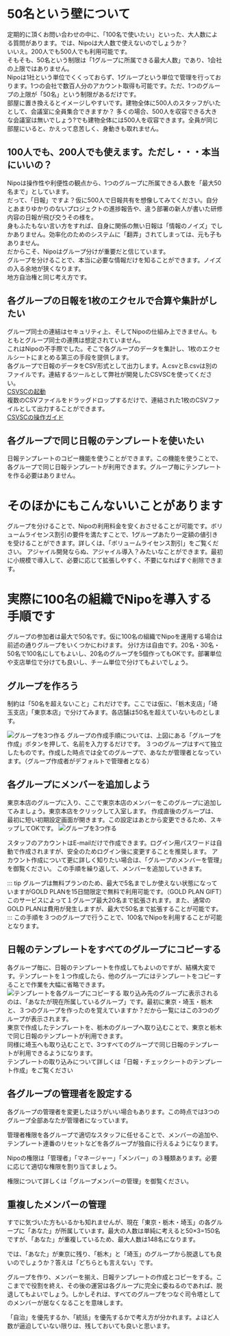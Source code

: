 # 50名という壁について

定期的に頂くお問い合わせの中に、「100名で使いたい」といった、大人数による質問があります。では、Nipoは大人数で使えないのでしょうか？  
いいえ。200人でも500人でも利用可能です。  
そもそも、50名という制限は「1グループに所属できる最大人数」であり、1会社の上限ではありません。  
Nipoは1社という単位でくくっておらず、1グループという単位で管理を行っております。1つの会社で数百人分のアカウント取得も可能です。ただ、1つのグループの上限が「50名」という制限があるだけです。  
部屋に置き換えるとイメージしやすいです。建物全体に500人のスタッフがいたとして、会議室に全員集合できますか？
多くの場合、500人を収容できる大きな会議室は無いでしょう?でも建物全体には500人を収容できます。全員が同じ部屋にいると、かえって息苦しく、身動きも取れません。  

## 100人でも、200人でも使えます。ただし・・・本当にいいの？
Nipoは操作性や利便性の観点から、1つのグループに所属できる人数を「最大50名まで」としています。  
だって、「日報」ですよ？仮に500人で日報共有を想像してみてください。自分とあまりゆかりのないプロジェクトの進捗報告や、違う部署の新人が書いた研修内容の日報が飛び交うその様を。  
身もふたもない言い方をすれば、自身に関係の無い日報は「情報のノイズ」でしかありません。効率化のためのシステムに「翻弄」されてしまっては、元も子もありません。  
だからこそ、Nipoはグループ分けが重要だと信じています。  
グループを分けることで、本当に必要な情報だけを知ることができます。ノイズの入る余地が狭くなります。  
地方自治権と同じ考え方です。  

## 各グループの日報を1枚のエクセルで合算や集計がしたい
グループ同士の連結はセキュリティ上、そしてNipoの仕組み上できません。もともとグループ同士の連携は想定されていません。  
これはNipoの不手際でした。そこで各グループのデータを集計し、1枚のエクセルシートにまとめる第三の手段を提供します。  
各グループで日報のデータをCSV形式として出力します。A.csvとB.csvは別のファイルです。連結するツールとして弊社が開発したCSVSCを使ってください。  
[CSVSCの起動](https://code.sndbox.jp/csvsc/#/)  
複数のCSVファイルをドラッグドロップするだけで、連結された1枚のCSVファイルとして出力することができます。  
[CSVSCの操作ガイド](https://nipo.sndbox.jp/tools/csvsc)  

## 各グループで同じ日報のテンプレートを使いたい
日報テンプレートのコピー機能を使うことができます。この機能を使うことで、各グループで同じ日報テンプレートが利用できます。グループ毎にテンプレートを作る必要はありません。

# そのほかにもこんないいことがあります
グループを分けることで、Nipoの利用料金を安くおさせることが可能です。ボリュームライセンス割引の要件を満たすことで、1グループあたり一定額の値引きを受けることができます。詳しくは、「ボリュームライセンス割引」をご覧ください。
アジャイル開発ならぬ、アジャイル導入？みたいなことができます。最初に小規模で導入して、必要に応じて拡張しやすく、不要になればすぐ削除できます。

# 実際に100名の組織でNipoを導入する手順です
グループの参加者は最大で50名です。仮に100名の組織でNipoを運用する場合は前述の通りグループをいくつかにわけます。
分け方は自由です。20名・30名・50名で100名にしてもよいし、20名のグループを5個作ってもOKです。部署単位や支店単位で分けても良いし、チーム単位で分けてもよいでしょう。

## グループを作ろう
制約は「50名を超えないこと」これだけです。ここでは仮に、「栃木支店」「埼玉支店」「東京本店」で分けてみます。各店舗は50名を超えていないものとします。

![グループを3つ作る](/price/price11.png)
グループの作成手順については、上図にある「グループを作成」ボタンを押して、名前を入力するだけです。
３つのグループはすべて独立したものです。作成した時点では全てのグループで、あなたが管理者となっています。（グループ作成者がデフォルトで管理者となる）

## 各グループにメンバーを追加しよう
東京本店のグループに入り、ここで東京本店のメンバーをこのグループに追加してみましょう。東京本店をクリックして入室します。
作成直後のグループは、最初に短い初期設定画面が開きます。この設定はあとから変更できるため、スキップしてOKです。
![グループを3つ作る](/price/price12.png)

スタッフのアカウントはE-mailだけで作成できます。ログイン用パスワードは自動で作成されますが、安全のためログイン後に変更することを推奨します。
アカウント作成について更に詳しく知りたい場合は、「グループのメンバーを管理」を御覧ください。
この手順を繰り返して、メンバーを追加していきます。

::: tip
グループは無料プランのため、最大で5名までしか使えない状態になっていますがGOLD PLANを15日間限定で無料で利用可能です。（GOLD PLAN GIFT）このサービスによって１グループ最大20名まで拡張されます。また、通常のGOLD PLANは費用が発生しますが、最大で50名まで拡張することが可能です。
:::
この手順を３つのグループで行うことで、100名でNipoを利用することが可能となります。

## 日報のテンプレートをすべてのグループにコピーする
各グループ毎に、日報のテンプレートを作成してもよいのですが、結構大変です。テンプレートを１つ作成したら、他のグループにはテンプレートをコピーすることで作業を大幅に省略できます。
![テンプレートを各グループにコピーする](/price/price13.png)
取り込み先のグループに表示されるのは、「あなたが現在所属しているグループ」です。最初に東京・埼玉・栃木と、３つのグループを作ったのを覚えていますか？だから一覧にはこの3つのグループが表示されます。  
東京で作成したテンプレートを、栃木のグループへ取り込むことで、東京と栃木で同じ日報のテンプレートが利用できます。  
同様に埼玉へも取り込むことで、3つすべてのグループで同じ日報のテンプレートが利用できるようになります。  
テンプレートの取り込みについて詳しくは「日報・チェックシートのテンプレート作成」をご覧ください

## 各グループの管理者を設定する
各グループの管理者を変更したほうがいい場合もあります。この時点では3つのグループ全部あなたが管理者になっています。

管理者権限を各グループで適切なスタッフに任せることで、メンバーの追加や、テンプレート連番のリセットなどを各グループが独自に行えるようになります。

Nipoの権限は「管理者」「マネージャー」「メンバー」の３種類あります。必要に応じて適切な権限を割り当てましょう。

権限について詳しくは「グループメンバーの管理」を御覧ください。

## 重複したメンバーの管理
すでに気づいた方もいるかも知れませんが、現在「東京・栃木・埼玉」の各グループに「あなた」が所属しています。最大の人数は単純に考えると50×3=150名ですが、「あなた」が重複しているため、最大人数は148名になります。

では、「あなた」が東京に残り、「栃木」と「埼玉」のグループから脱退しても良いのでしょうか？答えは「どちらとも言えない」です。

グループを作り、メンバーを揃え、日報テンプレートの作成とコピーをする。ここまでで役割を終え、その後の運営は各グループに完全に委ねるのであれば、脱退してもよいでしょう。しかしそれは、すべてのグループをつなぐ司令塔としてのメンバーが居なくなることを意味します。

「自治」を優先するか、「統括」を優先するかで考え方が分かれます。よほど人数が逼迫していない限りは、残しておいても良いと思います。